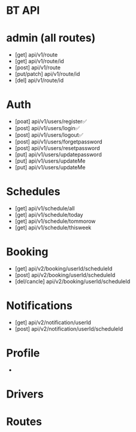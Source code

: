 # BT API

# admin (all routes)
- [get] api/v1/route
- [get] api/v1/route/id
- [post] api/v1/route
- [put/patch] api/v1/route/id
- [del] api/v1/route/id

# Auth
- [poat] api/v1/users/register✅
- [post] api/v1/users/login✅
- [post] api/v1/users/logout✅
- [post] api/v1/users/forgetpassword
- [post] api/v1/users/resetpassword
- [put] api/v1/users/updatepassword
- [put] api/v1/users/updateMe
- [put] api/v1/users/updateMe

# Schedules
- [get] api/v1/schedule/all
- [get] api/v1/schedule/today
- [get] api/v1/schedule/tommorow
- [get] api/v1/schedule/thisweek

# Booking
- [get]  api/v2/booking/userId/scheduleId
- [post] api/v2/booking/userId/scheduleId
- [del/cancle] api/v2/booking/userId/scheduleId

# Notifications
- [get] api/v2/notification/userId
- [post] api/v2/notification/userId/scheduleId

# Profile
-

# Drivers

# Routes

